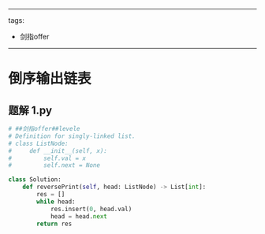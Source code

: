 
---
tags:
  - 剑指offer
---

# 倒序输出链表

## 题解 1.py

```.py
# ##剑指offer##levele
# Definition for singly-linked list.
# class ListNode:
#     def __init__(self, x):
#         self.val = x
#         self.next = None

class Solution:
    def reversePrint(self, head: ListNode) -> List[int]:
        res = []
        while head:
            res.insert(0, head.val)
            head = head.next
        return res

```


